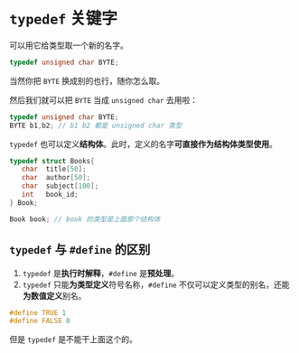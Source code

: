 # `typedef` 关键字
可以用它给类型取一个新的名字。

```c
typedef unsigned char BYTE;
```

当然你把 `BYTE` 换成别的也行，随你怎么取。

然后我们就可以把 `BYTE` 当成 `unsigned char` 去用啦：

```c
typedef unsigned char BYTE;
BYTE b1,b2; // b1 b2 都是 unsigned char 类型
```

`typedef` 也可以定义**结构体**。此时，定义的名字**可直接作为结构体类型使用**。

```c
typedef struct Books{
   char  title[50];
   char  author[50];
   char  subject[100];
   int   book_id;
} Book;

Book book; // book 的类型是上面那个结构体
```

## `typedef` 与 `#define` 的区别
1. `typedef` 是**执行时解释**，`#define` 是**预处理**。
2. `typedef` 只能**为类型定义**符号名称，`#define` 不仅可以定义类型的别名，还能**为数值定义**别名。

```c
#define TRUE 1
#define FALSE 0
```

但是 `typedef` 是不能干上面这个的。